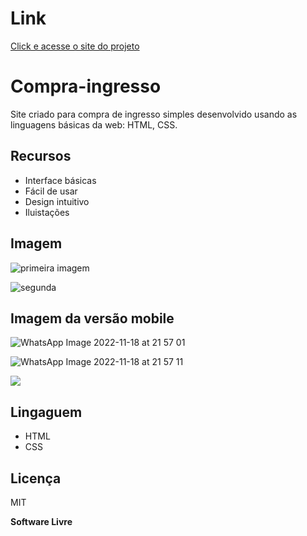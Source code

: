  # Link 

 [Click e acesse o site do projeto](https://compra-de-ingresso.netlify.app/)


# Compra-ingresso

Site criado para compra de ingresso simples desenvolvido usando as linguagens básicas da web: HTML, CSS.

## Recursos

- Interface básicas
- Fácil de usar
- Design intuitivo
- Iluistações

## Imagem

  ![primeira imagem](https://user-images.githubusercontent.com/103123262/202815740-413a51f9-1c66-4d2f-8cdc-5c1a69099e7e.jpg)
  
  ![segunda](https://user-images.githubusercontent.com/103123262/202816263-034a906d-8814-47e3-b355-ea1ee3756caf.jpg)

  ## Imagem da versão mobile

  ![WhatsApp Image 2022-11-18 at 21 57 01](https://user-images.githubusercontent.com/103123262/202828987-1709f618-177e-4ddb-8f61-cd627c1b7130.jpeg)

  ![WhatsApp Image 2022-11-18 at 21 57 11](https://user-images.githubusercontent.com/103123262/202829023-aa73c82e-ca5f-4fa0-90b8-cb8cf7ae3e01.jpeg)
    
  <img src="primeia-imagem-sitemobile.jpeg">

 ## Lingaguem
 
 - HTML
 - CSS

## Licença

MIT

**Software Livre**
